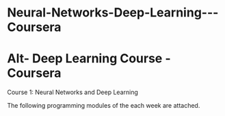 # Neural-Networks-Deep-Learning---Coursera

Alt- Deep Learning Course - Coursera 
====== 

Course 1: Neural Networks and Deep Learning 

The following programming modules of the each week are attached. 



